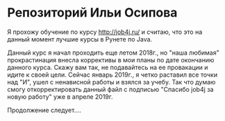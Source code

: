 # Репозиторий Ильи Осипова

Я прохожу обучение по курсу http://job4j.ru/ и считаю, что это на данный момент лучшие курсы в Рунете по Java.

Данный курс я начал проходить еще летом 2018г., но "наша любимая" прокрастинация внесла коррективы в мои планы 
по дате окончанию данного курса.
Скажу вам так, не подавайтесь на ее провакации и идите к своей цели.
Сейчас январь 2019г., я четко раставил все точки над "И", ушел с ненависной работы и взялся за учебу.
Так что думаю смогу откорректировать данный файл с подписью "Спасибо job4j за новую работу" уже в апреле 2019г.

Продолжение следует....